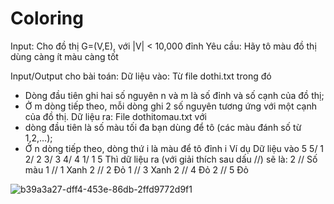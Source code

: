 # Coloring

Input: Cho đồ thị G=(V,E), với |V| < 10,000 đỉnh
Yêu cầu: Hãy tô màu đồ thị dùng càng ít màu càng tốt

Input/Output cho bài toán:
Dữ liệu vào:
Từ file dothi.txt trong đó
- Dòng đầu tiên ghi hai số nguyên n và m là số đỉnh và số cạnh của đồ thị;
- Ở m dòng tiếp theo, mỗi dòng ghi 2 số nguyên tương ứng với một cạnh của đồ thị.
Dữ liệu ra:
File dothitomau.txt với
- dòng đầu tiên là số màu tối đa bạn dùng để tô (các màu đánh số từ 1,2,…);
- Ở n dòng tiếp theo, dòng thứ i là màu để tô đỉnh i
Ví dụ
Dữ liệu vào
5 5/
1 2/
2 3/
3 4/
4 1/
1 5
Thì dữ liệu ra (với giải thích sau dấu //) sẽ là:
2  // Số màu 
1 // 1 Xanh
2 // 2 Đỏ
1 // 3 Xanh
2 // 4 Đỏ
2 // 5 Đỏ

![b39a3a27-dff4-453e-86db-2ffd9772d9f1](https://github.com/user-attachments/assets/bdd9f119-f56c-4986-b3b8-22cb70d1c56e)


